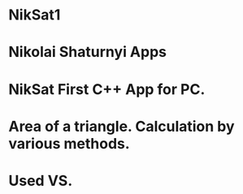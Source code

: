 # NikSat1
# Nikolai Shaturnyi Apps 
# NikSat First C++ App for PC.
# Area of a triangle. Calculation by various methods.
# Used VS.